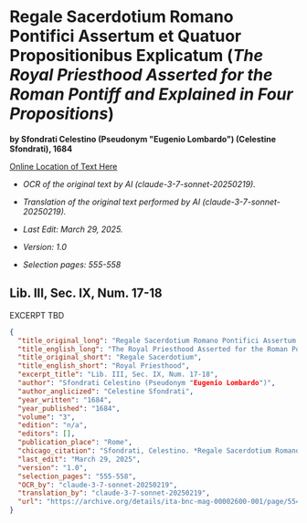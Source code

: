 # Regale Sacerdotium Romano Pontifici Assertum et Quatuor Propositionibus Explicatum (*The Royal Priesthood Asserted for the Roman Pontiff and Explained in Four Propositions*)  

**by Sfondrati Celestino (Pseudonym "Eugenio Lombardo") (Celestine Sfondrati), 1684**  

[Online Location of Text Here](https://archive.org/details/ita-bnc-mag-00002600-001/page/554/mode/2up?view=theater)  

- *OCR of the original text by AI (claude-3-7-sonnet-20250219).*  

- *Translation of the original text performed by AI (claude-3-7-sonnet-20250219).*  

- *Last Edit: March 29, 2025.*  

- *Version: 1.0*  

- *Selection pages: 555-558*  

## Lib. III, Sec. IX, Num. 17-18

EXCERPT TBD

```json
{
  "title_original_long": "Regale Sacerdotium Romano Pontifici Assertum et Quatuor Propositionibus Explicatum",
  "title_english_long": "The Royal Priesthood Asserted for the Roman Pontiff and Explained in Four Propositions",
  "title_original_short": "Regale Sacerdotium",
  "title_english_short": "Royal Priesthood",
  "excerpt_title": "Lib. III, Sec. IX, Num. 17-18",
  "author": "Sfondrati Celestino (Pseudonym "Eugenio Lombardo")",
  "author_anglicized": "Celestine Sfondrati",
  "year_written": "1684",
  "year_published": "1684",
  "volume": "3",
  "edition": "n/a",
  "editors": [],
  "publication_place": "Rome",
  "chicago_citation": "Sfondrati, Celestino. *Regale Sacerdotium Romano Pontifici Assertum et Quatuor Propositionibus Explicatum*, Book III, Sec. IX. Rome, 1684.",
  "last_edit": "March 29, 2025",
  "version": "1.0",
  "selection_pages": "555-558",
  "OCR_by": "claude-3-7-sonnet-20250219",
  "translation_by": "claude-3-7-sonnet-20250219",
  "url": "https://archive.org/details/ita-bnc-mag-00002600-001/page/554/mode/2up?view=theater"
}
```
